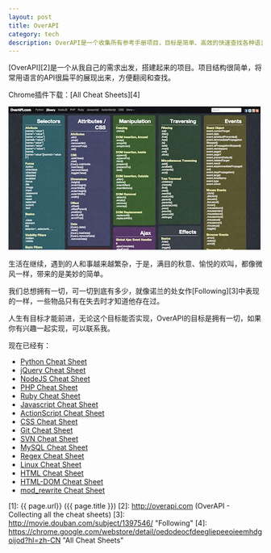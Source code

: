 ```yaml
---
layout: post
title: OverAPI
category: tech
description: OverAPI是一个收集所有参考手册项目，目标是简单、高效的快速查找各种语言的API文档。
---
```


[OverAPI][2]是一个从我自己的需求出发，搭建起来的项目。项目结构很简单，将常用语言的API很扁平的展现出来，方便翻阅和查找。

Chrome插件下载：[All Cheat Sheets][4]

<a href="http://overapi.com" title="OverAPI - Collecting all the cheat sheets" target="_blank"><img src="/images/overapi/overapi.jpg" alt="OverAPI"></a>

生活在继续，遇到的人和事越来越繁杂，于是，满目的秋意、愉悦的欢叫，都像微风一样，带来的是美妙的简单。

我们总想拥有一切，可一切到底有多少，就像诺兰的处女作[Following][3]中表现的一样，一些物品只有在失去时才知道他存在过。

人生有目标才能前进，无论这个目标能否实现，OverAPI的目标是拥有一切，如果你有兴趣一起实现，可以联系我。

现在已经有：

- [Python Cheat Sheet](http://overapi.com/python/)
- [jQuery Cheat Sheet](http://overapi.com/jquery/)
- [NodeJS Cheat Sheet](http://overapi.com/nodejs/)
- [PHP Cheat Sheet](http://overapi.com/php/)
- [Ruby Cheat Sheet](http://overapi.com/ruby/)
- [Javascript Cheat Sheet](http://overapi.com/javascript/)
- [ActionScript Cheat Sheet](http://overapi.com/actionscript/)
- [CSS Cheat Sheet](http://overapi.com/css/)
- [Git Cheat Sheet](http://overapi.com/git/)
- [SVN Cheat Sheet](http://overapi.com/svn/)
- [MySQL Cheat Sheet](http://overapi.com/mysql/)
- [Regex Cheat Sheet](http://overapi.com/regex/)
- [Linux Cheat Sheet](http://overapi.com/linux/)
- [HTML Cheat Sheet](http://overapi.com/html/)
- [HTML-DOM Cheat Sheet](http://overapi.com/html-dom/)
- [mod_rewrite Cheat Sheet](http://overapi.com/mod_rewrite/)

[BeiYuu]:    http://beiyuu.com  "BeiYuu"
[1]:    {{ page.url}}  ({{ page.title }})
[2]:    http://overapi.com  (OverAPI - Collecting all the cheat sheets)
[3]:    http://movie.douban.com/subject/1397546/ "Following"
[4]:    https://chrome.google.com/webstore/detail/oedodeocfdeegliepeeoieemhdgoijod?hl=zh-CN "All Cheat Sheets"
